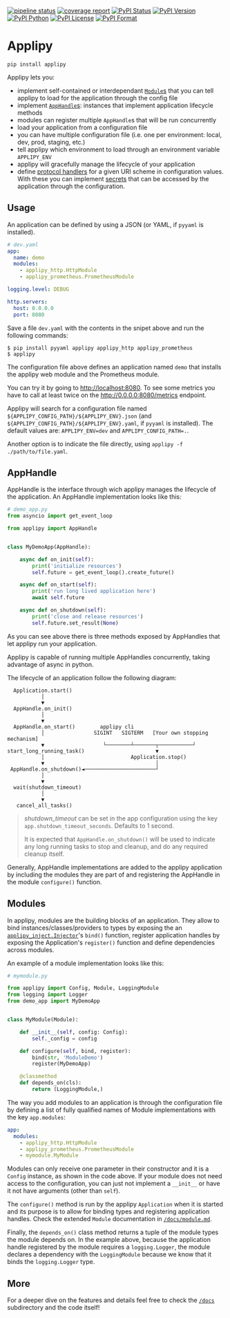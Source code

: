 [![pipeline status](https://gitlab.com/applipy/applipy/badges/master/pipeline.svg)](https://gitlab.com/applipy/applipy/-/pipelines?scope=branches&ref=master)
[![coverage report](https://gitlab.com/applipy/applipy/badges/master/coverage.svg)](https://gitlab.com/applipy/applipy/-/graphs/master/charts)
[![PyPI Status](https://img.shields.io/pypi/status/applipy.svg)](https://pypi.org/project/applipy/)
[![PyPI Version](https://img.shields.io/pypi/v/applipy.svg)](https://pypi.org/project/applipy/)
[![PyPI Python](https://img.shields.io/pypi/pyversions/applipy.svg)](https://pypi.org/project/applipy/)
[![PyPI License](https://img.shields.io/pypi/l/applipy.svg)](https://pypi.org/project/applipy/)
[![PyPI Format](https://img.shields.io/pypi/format/applipy.svg)](https://pypi.org/project/applipy/)

# Applipy

    pip install applipy

Applipy lets you:
 - implement self-contained or interdependant [`Module`s](#modules) that you
   can tell applipy to load for the application through the config file
 - implement [`AppHandle`s](#apphandle): instances that implement application
   lifecycle methods
 - modules can register multiple `AppHandle`s that will be run concurrently
 - load your application from a configuration file
 - you can have multiple configuration file (i.e. one per environment: local,
   dev, prod, staging, etc.)
 - tell applipy which environment to load through an environment variable
   `APPLIPY_ENV`
 - applipy will gracefully manage the lifecycle of your application
 - define [protocol
   handlers](https://gitlab.com/applipy/applipy/-/blob/master/docs/config.md#config-protocols)
   for a given URI scheme in configuration values. With these you can implement
   [secrets](https://gitlab.com/applipy/applipy/-/blob/master/docs/config.md#applipyconfigprotocolsdockersecrets)
   that can be accessed by the application through the configuration.

## Usage

An application can be defined by using a JSON (or YAML, if `pyyaml` is
installed).

```yaml
# dev.yaml
app:
  name: demo
  modules:
    - applipy_http.HttpModule
    - applipy_prometheus.PrometheusModule

logging.level: DEBUG

http.servers:
  host: 0.0.0.0
  port: 8080
```

Save a file `dev.yaml` with the contents in the snipet above and run the
following commands:
```
$ pip install pyyaml applipy applipy_http applipy_prometheus
$ applipy
```

The configuration file above defines an application named `demo` that installs
the applipy web module and the Prometheus module.

You can try it by going to [http://localhost:8080](http://localhost:8080). To
see some metrics you have to call at least twice on the
http://0.0.0.0:8080/metrics endpoint.

Applipy will search for a configuration file named
`${APPLIPY_CONFIG_PATH}/${APPLIPY_ENV}.json` (and
`${APPLIPY_CONFIG_PATH}/${APPLIPY_ENV}.yaml`, if `pyyaml` is installed). The
default values are: `APPLIPY_ENV=dev` and `APPLIPY_CONFIG_PATH=.`.

Another option is to indicate the file directly, using `applipy -f ./path/to/file.yaml`.

## AppHandle

AppHandle is the interface through wich applipy manages the lifecycle of the
application. An AppHandle implementation looks like this:

```python
# demo_app.py
from asyncio import get_event_loop

from applipy import AppHandle


class MyDemoApp(AppHandle):

    async def on_init(self):
        print('initialize resources')
        self.future = get_event_loop().create_future()

    async def on_start(self):
        print('run long lived application here')
        await self.future

    async def on_shutdown(self):
        print('close and release resources')
        self.future.set_result(None)
```

As you can see above there is three methods exposed by AppHandles that let
applipy run your application.

Applipy is capable of running multiple AppHandles concurrently,
taking advantage of async in python.

The lifecycle of an application follow the following diagram:

```
  Application.start()
           │
           ▼
  AppHandle.on_init()
           │
           ▼
  AppHandle.on_start()        applipy cli
           │                SIGINT   SIGTERM   [Your own stopping mechanism]
           ▼                   └────────┴───────┬───────────┘
start_long_running_task()                       ▼
           │                            Application.stop()
           ▼                                    │
 AppHandle.on_shutdown()◄───────────────────────┘
           │
           ▼
  wait(shutdown_timeout)
           │
           ▼
   cancel_all_tasks()
```

> *shutdown_timeout* can be set in the app configuration using the key
> `app.shutdown_timeout_seconds`. Defaults to 1 second.
>
> It is expected that `AppHandle.on_shutdown()` will be used to indicate any
> long running tasks to stop and cleanup, and do any required cleanup itself.

Generally, AppHandle implementations are added to the applipy application by
including the modules they are part of and registering the AppHandle in the
module `configure()` function.

## Modules

In applipy, modules are the building blocks of an application. They allow to
bind instances/classes/providers to types by exposing the an
[`applipy_inject.Injector`](https://gitlab.com/applipy/applipy_inject)'s
`bind()` function, register application handles by exposing the Application's
`register()` function and define dependencies across modules.

An example of a module implementation looks like this:
```python
# mymodule.py

from applipy import Config, Module, LoggingModule
from logging import Logger
from demo_app import MyDemoApp


class MyModule(Module):

    def __init__(self, config: Config):
        self._config = config

    def configure(self, bind, register):
        bind(str, 'ModuleDemo')
        register(MyDemoApp)

    @classmethod
    def depends_on(cls):
        return (LoggingModule,)
```

The way you add modules to an application is through the configuration file by
defining a list of fully qualified names of Module implementations with
the key `app.modules`:

```yaml
app:
  modules:
    - applipy_http.HttpModule
    - applipy_prometheus.PrometheusModule
    - mymodule.MyModule
```

Modules can only receive one parameter in their constructor and it is a
`Config` instance, as shown in the code above. If your module does not need
access to the configuration, you can just not implement a `__init__` or have it
not have arguments (other than `self`).

The `configure()` method is run by the applipy `Application` when it is started
and its purpose is to allow for binding types and registering application
handles. Check the extended `Module` documentation in
[`/docs/module.md`](https://gitlab.com/applipy/applipy/-/blob/master/docs/module.md).

Finally, the `depends_on()` class method returns a tuple of the module types the
module depends on. In the example above, because the application handle
registered by the module requires a `logging.Logger`, the module declares a dependency
with the `LoggingModule` because we know that it binds the `logging.Logger` type.

## More

For a deeper dive on the features and details feel free to check the
[`/docs`](https://gitlab.com/applipy/applipy/-/blob/master/docs/README.md)
subdirectory and the code itself!
